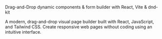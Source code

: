 Drag-and-Drop dynamic components & form builder with React, Vite & dnd-kit
 
A modern, drag-and-drop visual page builder built with React, JavaScript, and Tailwind CSS.
Create responsive web pages without coding using an intuitive interface.
